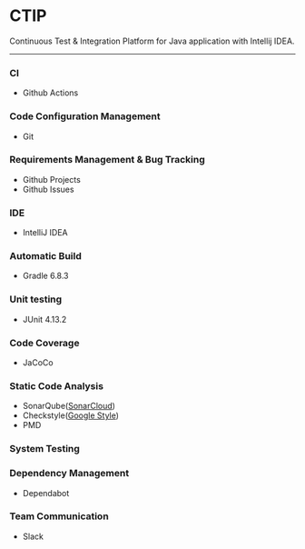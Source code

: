 # CTIP
Continuous Test & Integration Platform for Java application with Intellij IDEA.

---

### CI
- Github Actions

### Code Configuration Management
- Git

### Requirements Management & Bug Tracking
- Github Projects
- Github Issues

### IDE
- IntelliJ IDEA

### Automatic Build
- Gradle 6.8.3

### Unit testing
- JUnit 4.13.2

### Code Coverage
- JaCoCo

### Static Code Analysis
- SonarQube([SonarCloud](https://sonarcloud.io/dashboard?id=sys09270883_ctip))
- Checkstyle([Google Style](https://github.com/google/styleguide/blob/gh-pages/intellij-java-google-style.xml))
- PMD

### System Testing

### Dependency Management
- Dependabot

### Team Communication 
- Slack
